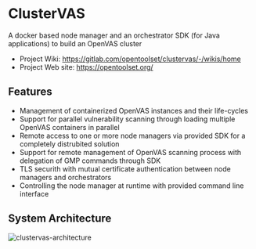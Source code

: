 # ClusterVAS

A docker based node manager and an orchestrator SDK (for Java applications) to build an OpenVAS cluster

* Project Wiki: https://gitlab.com/opentoolset/clustervas/-/wikis/home
* Project Web site: https://opentoolset.org/


## Features
* Management of containerized OpenVAS instances and their life-cycles
* Support for parallel vulnerability scanning through loading multiple OpenVAS containers in parallel
* Remote access to one or more node managers via provided SDK for a completely distrubited solution
* Support for remote management of OpenVAS scanning process with delegation of GMP commands through SDK
* TLS securith with mutual certificate authentication between node managers and orchestrators
* Controlling the node manager at runtime with provided command line interface

## System Architecture

![clustervas-architecture](https://gitlab.com/opentoolset/clustervas/-/wikis/uploads/55c7c204b97f865c661e2517de2948e3/clustervas-architecture.png)